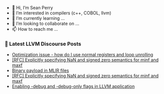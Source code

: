 - 👋 Hi, I’m Sean Perry
- 👀 I’m interested in compilers (c++, COBOL, llvm)
- 🌱 I’m currently learning ...
- 💞️ I’m looking to collaborate on ...
- 📫 How to reach me ...

<!---
s66perry/s66perry is a ✨ special ✨ repository because its `README.md` (this file) appears on your GitHub profile.
You can click the Preview link to take a look at your changes.
--->
### 📕 Latest LLVM Discourse Posts

<!-- DISCOURSE-LLVM:START -->
- [Optimization issue - how do I use normal registers and loop unrolling](https://discourse.llvm.org/t/optimization-issue-how-do-i-use-normal-registers-and-loop-unrolling/67533#post_2)
- [[RFC] Explicitly specifying NaN and signed zero semantics for minf and maxf](https://discourse.llvm.org/t/rfc-explicitly-specifying-nan-and-signed-zero-semantics-for-minf-and-maxf/67539#post_3)
- [Binary payload in MLIR files](https://discourse.llvm.org/t/binary-payload-in-mlir-files/67529#post_5)
- [[RFC] Explicitly specifying NaN and signed zero semantics for minf and maxf](https://discourse.llvm.org/t/rfc-explicitly-specifying-nan-and-signed-zero-semantics-for-minf-and-maxf/67539#post_2)
- [Enabling -debug and -debug-only flags in LLVM application](https://discourse.llvm.org/t/enabling-debug-and-debug-only-flags-in-llvm-application/67534#post_5)
<!-- DISCOURSE-LLVM:END -->

